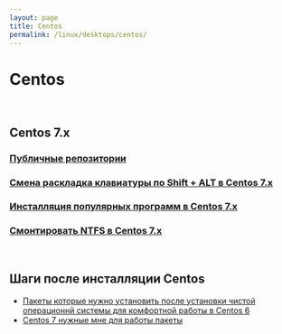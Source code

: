 ```yaml
---
layout: page
title: Centos
permalink: /linux/desktops/centos/
---
```



# Centos

<br/>

## Centos 7.x

### [Публичные репозитории](/linux/desktops/centos/7.x/repos/)

### [Смена раскладка клавиатуры по Shift + ALT в Centos 7.x](/linux/desktops/centos/7.x/keyboard-switch-by-shift-and-alt/)

### [Инсталляция популярных программ в Centos 7.x](/linux/desktops/centos/7.x/install-popular-programms/)

### [Смонтировать NTFS в Centos 7.x](/linux/desktops/centos/7.x/mount-ntfs/)



<br/>

## Шаги после инсталляции Centos


<ul>
    <li>
        <a href="/linux/desktops/install/centos/6/steps-after-installation-centos-6x/">Пакеты которые нужно установить после установки чистой операционнй системы для комфортной работы в Centos 6</a>
    </li>
    <li>
        <a href="/linux/desktops/install/centos/6/steps-after-installation-centos-7x/">Centos 7 нужные мне для работы пакеты</a>
    </li>
</ul>



